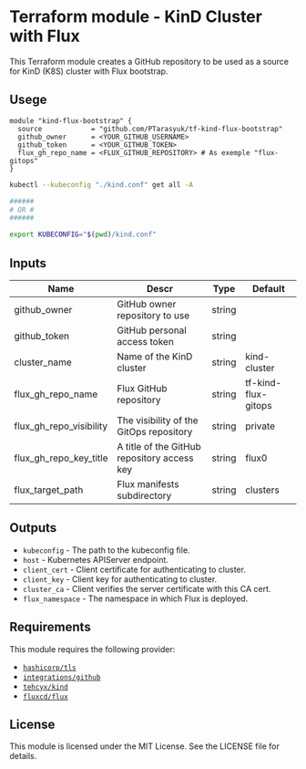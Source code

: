 # Terraform module - KinD Cluster with Flux

This Terraform module creates a GitHub repository to be used as a source for KinD (K8S) cluster with Flux bootstrap.

## Usege

```hcl
module "kind-flux-bootstrap" {
  source            = "github.com/PTarasyuk/tf-kind-flux-bootstrap"
  github_owner      = <YOUR_GITHUB_USERNAME>
  github_token      = <YOUR_GITHUB_TOKEN>
  flux_gh_repo_name = <FLUX_GITHUB_REPOSITORY> # As exemple "flux-gitops"
}
```

```bash
kubectl --kubeconfig "./kind.conf" get all -A

######
# OR #
######

export KUBECONFIG="$(pwd)/kind.conf"
```

## Inputs

| Name                    | Descr                                       | Type   | Default             |
| ----------------------- | ------------------------------------------- | ------ | ------------------- |
| github_owner            | GitHub owner repository to use              | string |                     |
| github_token            | GitHub personal access token                | string |                     |
| cluster_name            | Name of the KinD cluster                    | string | kind-cluster        |
| flux_gh_repo_name       | Flux GitHub repository                      | string | tf-kind-flux-gitops |
| flux_gh_repo_visibility | The visibility of the GitOps repository     | string | private             |
| flux_gh_repo_key_title  | A title of the GitHub repository access key | string | flux0               |
| flux_target_path        | Flux manifests subdirectory                 | string | clusters            |

## Outputs

- `kubeconfig` - The path to the kubeconfig file.
- `host` - Kubernetes APIServer endpoint.
- `client_cert` - Client certificate for authenticating to cluster.
- `client_key` - Client key for authenticating to cluster.
- `cluster_ca` - Client verifies the server certificate with this CA cert.
- `flux_namespace` - The namespace in which Flux is deployed.

## Requirements

This module requires the following provider:

- [`hashicorp/tls`](https://registry.terraform.io/providers/hashicorp/tls)
- [`integrations/github`](https://registry.terraform.io/providers/integrations/github)
- [`tehcyx/kind`](https://registry.terraform.io/providers/tehcyx/kind)
- [`fluxcd/flux`](https://registry.terraform.io/providers/fluxcd/flux)

## License

This module is licensed under the MIT License. See the LICENSE file for details.
